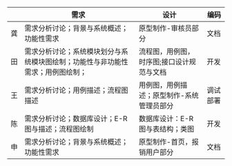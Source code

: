 |      | 需求                                                         | 设计                                      | 编码     |
| ---- | ------------------------------------------------------------ | ----------------------------------------- | -------- |
| 龚   | 需求分析讨论；背景与系统概述；功能性需求                     | 原型制作-审核员部分                       | 文档     |
| 田   | 需求分析讨论；系统模块划分与系统模块图绘制；功能性与非功能性需求；用例图绘制； | 流程图，用例图，时序图;接口设计规范与文档 | 开发     |
| 王   | 需求分析讨论；用例描述；流程图描述                           | 用例图，用例描述；原型制作-系统管理员部分 | 调试部署 |
| 陈   | 需求分析讨论；数据库设计；E-R图与描述；流程图绘制            | 数据库设计：E-R图与表结构；类图           | 开发     |
| 申   | 需求分析讨论；背景与系统概述；功能性需求                     | 原型制作-首页，报销用户部分               | 文档     |
